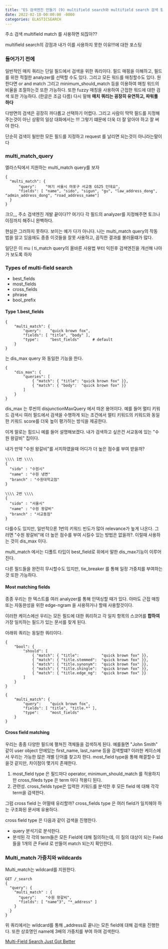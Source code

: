 ```yaml
---
title: "ES 검색엔진 만들기 (9) multifield search와 multifield search 검색 향상"
date: 2022-02-18-00:00:00 -0000
categories: ELASTICSEARCH
---
```


주소 검색 multifield match 를 사용하면 되잖아??

multifield search의 강점과 내가 이를 사용하지 못한 이유!!!에 대한 포스팅


### 들어가기 전에

일반적인 매치 쿼리는 단일 필드에서 검색을 위한 쿼리이다. 필드 매핑을 이해하고, 필드를 위한 적절한 analyzer를 선택할 수도 있다. 그리고 모든 워드를 매칭할수도 있다. 원한다면 or and match 그리고 minimum_should_match 등을 이용하여 매칭 워드의 비율을 조절하는것 또한 가능하다. 또한 fuzzy 매칭을 사용하여 근접한 워드에 대한 검색 또한 가능하다. (한글은 조금 다름) 다시 말해 __매치 쿼리는 굉장히 유연하고, 파워풀 하다__

다방면의 검색은 굉장히 까다롭고 선택하기 어렵다. 그리고 사람이 딱딱 필드를 지정해주는것이 아닌 상황의 일상 대화에서는 !!! 그렇기 떄문에 더욱 더 잘 알아야 하고 잘 써야 한다.

단순히 검색이 될만한 모든 필드를 지정하고 request 를 날리면 되는것이 아니라는말이다

### multi_match_query

엘라스틱에서 지원하는 multi_match query를 보자
```
{
  "multi_match": {
      "query":    "여기 서울시 마포구 서교동 GS25 인데요",
      "fields": [ "name", "sido", "sigun", "gu", "law_address_dong", "admin_address_dong", "road_address_name"]
  }
}
```

크으,,, 주소 검색엔진 개발 끝이다?? 여기다 각 필드의 analyzer를 지정해주면 토크나이징까지 해주니 완벽하다. 

현실은 그러하지 못하다. 보이는 예가 다가 아니다. 나는 multi_match query의 작동 법을 알고 있음에도 종종 이것들을 잘못 사용하고, 끔직한 결과를 불러올떄가 많다. 

일단은 이 muㅣti_match query의 올바른 사용법 부터 익힌후 검색엔진을 개선해 나아가 보도록 하자 

### Types of multi-field search
- best_fields
- most_fields
- cross_fields
- phrase
- bool_prefix


#### Type 1.best_fields

```
{
    "multi_match": {
        "query":    "quick brown fox",
        "fields": [ "title", "body" ],
        "type":     "best_fields"      # default
    }
}
```
는 dis_max query 와 동일한 기능을 한다. 

```
{
    "dis_max": {
        "queries": [
            { "match": { "title": "quick brown fox" }},
            { "match": { "body":  "quick brown fox" }}
        ]
    }
}
```
dis_max 는 루씬의 disjunctionMaxQuery 에서 따온 용어이다. 
예를 들어 멀티 키워드 검색시 여러 필드에서 검색을 수행하게 되는 조건에서 멀티 키워드의 키워드와 동일한 키워드 score를 더욱 높이 평가하는 방식을 제공한다.

이게 말로는 힘드니 예를 들어 설명해보겠다.
내가 검색하고 싶은건 서교동에 있는 "수원 왕갈비" 집이다.

내가 만약 "수원 왕갈비"를 서치하였을때 어디가 더 높은 점수를 부여 받을까?
```
\\\\ 1번 \\\\
{
  "sido" : "수원시"
  "name" : "수원 냉면"
  "branch" : "수원대학교점"
}

\\\\ 2번 \\\\
{
  "sido" : "서울시"
  "name" : "수원 왕갈비"
  "branch" : "서교동점"
}
```

다를수도 있지만, 일반적으론 1번의 키워드 빈도가 많아 relevance가 높게 나온다. 
그러면 "수원 왕갈비"에 더 높은 점수를 부여 시킬수 있는 방법은 없을까?.
이럴때 사용하는 것이 dis_max 이다. 

multi_match 에서는 디폴트 타입이 best_field로 위에서 말한 dis_max기능이 이루어진다. 

다른 필드들을 완전히 무시할수도 있지만, tie_breaker 를 통해 일정 가중치를 부여하는것 또한 가능하다. 

#### Most matching fields
종종 우리는 한 텍스트를 여러 analyzer를 통해 인덱싱할 때가 있다. 아마도 근접 매칭 또는 자동완성을 위한 edge-ngram 을 사용하거나 할때 사용할것이다.

이러한 케이스에선 우리는 모든 필드에 대한 쿼리하고 각 일치 항목의 스코어를 __합하여__ 가장 일치하는 필드가 있는 문서를 찾게 된다.

아래위 쿼리는 동일한 쿼리이다.
```
{
    "bool": {
        "should": [
            { "match": { "title":          "quick brown fox" }},
            { "match": { "title.stemmed":  "quick brown fox" }},
            { "match": { "title.synonym":  "quick brown fox" }},
            { "match": { "title.shingle":  "quick brown fox" }},
            { "match": { "title.edge_ng":  "quick brown fox" }}
        ]
    }
}
```

```
{
    "multi_match": {
        "query":    "quick brown fox",
        "fields": [ "title", "title.*" ],
        "type":     "most_fields"
    }
}
```

#### Cross field matching 
우리는 종종 다양한 필드에 펼쳐진 객체들을 검색하게 된다. 예를들면 "John Smith" 같이 user object 안에있는 first_name, last_name 등을 검색할떄? 
이러한 케이스에서 우리는 가능한 많은 개별 단어를 찾고자 한다. most_field type을 통해 해결할수 있을것 같지만, 차이점이 몇가지 존재한다.

1. most_field type 은 필드마다 operator, minimum_should_match 를 적용하지만 cross_fileds type 은 term 마다 적용디 된다.
2. 관련성. cross_fields type은 입력한 키워드를 분석한 후 모든 field 에 대해 각각 term을 검색한다.

그럼 cross field 는 어떨때 유리할까?
cross_fields type 은 여러 field가 일치헤야 하는 구조화된 문서에 유용하다.

cross field type 은 다음과 같이 검색을 진행한다.
- query 분석기로 분석한다.
- 분석된 각 각의 term들은 모든 Field에 대해 질의하는데, 이 질의 대상이 되는 Field들을 1개의 큰 Field 로 만들어 match 되는지 확인한다.

### Multi_match 가중치와 wildcards

Multi_match는 wildcard를 지원한다.
```
GET /_search
{
  "query": {
    "multi_match" : {
      "query":    "수원 왕갈비",
      "fields": [ "name^3", "*_address" ] 
    }
  }
}
```
위 쿼리에서는 wildcard를 통해 _address로 끝나는 모든 field애 대해 검색을 진행한다.
또한 상호명인 name에 3배의 가중치를 부여 하여 검색한다.



[Multi-Field Search Just Got Better](https://www.elastic.co/kr/blog/multi-field-search-just-got-better)